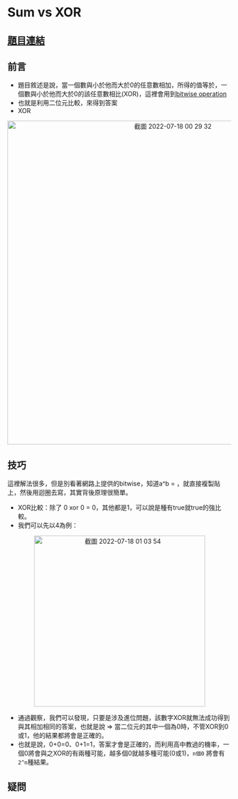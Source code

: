 # Sum vs XOR

## [題目連結](https://www.hackerrank.com/challenges/one-month-preparation-kit-sum-vs-xor/problem?h_l=interview&isFullScreen=true&playlist_slugs%5B%5D%5B%5D=preparation-kits&playlist_slugs%5B%5D%5B%5D=one-month-preparation-kit&playlist_slugs%5B%5D%5B%5D=one-month-week-two)

前言
---
- 題目敘述是說，當一個數與小於他而大於0的任意數相加，所得的值等於，一個數與小於他而大於0的該任意數相比(XOR)，這裡會用到[bitwise operation](https://en.wikipedia.org/wiki/Bitwise_operation#XOR_2)
- 也就是利用二位元比較，來得到答案
- XOR
<div align=center><img width="729" alt="截圖 2022-07-18 00 29 32" src="https://user-images.githubusercontent.com/90084425/179411500-a2cb19a9-02aa-4cf3-be67-73c7bb8fca48.png"></div>

技巧
---
這裡解法很多，但是別看著網路上提供的bitwise，知道a^b = ，就直接複製貼上，然後用迴圈去寫，其實背後原理很簡單。
- XOR比較：除了 0 xor 0 = 0，其他都是1，可以說是種有true就true的強比較。
- 我們可以先以4為例：
<div align=center><img width="385" alt="截圖 2022-07-18 01 03 54" src="https://user-images.githubusercontent.com/90084425/179416713-e39dd378-dc87-428a-aa58-bbda083f4123.png"></div>

- 通過觀察，我們可以發現，只要是涉及進位問題，該數字XOR就無法成功得到與其相加相同的答案，也就是說 => 當二位元的其中一個為0時，不管XOR到0或1，他的結果都將會是正確的。
- 也就是說，0+0=0、0+1=1，答案才會是正確的，而利用高中教過的機率，一個0將會與之XOR的有兩種可能，越多個0就越多種可能(0或1)，`n個0` 將會有 `2^n`種結果。

疑問
---
